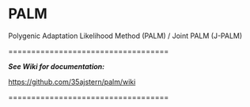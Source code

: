 # PALM
Polygenic Adaptation Likelihood Method (PALM) / Joint PALM (J-PALM)





===================================

***See Wiki for documentation:*** 

https://github.com/35ajstern/palm/wiki

===================================
